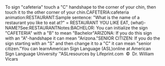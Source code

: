 To sign "cafeteria" touch a "C" handshape to the 
corner of your chin, then touch it to the other corner of your chin.CAFETERIA:cafeteria animation:RESTAURANT:Sample sentence:
"What is the name of a restaurant you like to eat at?" = RESTAURANT 
YOU LIKE EAT, (what)-NAME?See:RESTAURANTNotes:BACHELOR: You can initialize the sign "CAFETERIA" with a "B" to mean 
"Bachelor"ARIZONA: If you do this sign with an "A"-handshape it can mean "Arizona."SENIOR CITIZEN:
If you do the sign starting with an "S" and then change it to a "C" it can 
mean "senior citizen."You can learnAmerican Sign Language (ASL)online at American Sign Language University ™ASLresources by Lifeprint.com  ©  Dr. William Vicars
